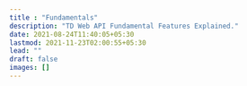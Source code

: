 ```yaml
---
title : "Fundamentals"
description: "TD Web API Fundamental Features Explained."
date: 2021-08-24T11:40:05+05:30
lastmod: 2021-11-23T02:00:55+05:30
lead: ""
draft: false
images: []
---
```

